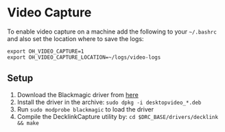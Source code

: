 # Video Capture

To enable video capture on a machine add the following to your ``~/.bashrc`` and also set the location where to save the logs:

```
export OH_VIDEO_CAPTURE=1
export OH_VIDEO_CAPTURE_LOCATION=~/logs/video-logs
```

## Setup

1. Download the Blackmagic driver from [here](https://software.blackmagicdesign.com/DesktopVideo/v10.6/Blackmagic_Desktop_Video_Linux_10.6.tar.gz?__token__=exp=1456833843~acl=/DesktopVideo/v10.6/Blackmagic_Desktop_Video_Linux_10.6.tar.gz*~hmac=07eefa1b88dbe92a5123e7c2eae67918318eb461aec73516f42d6a4fe8fae166)
2. Install the driver in the archive: ``sudo dpkg -i desktopvideo_*.deb``
3. Run ``sudo modprobe blackmagic`` to load the driver
4. Compile the DecklinkCapture utility by: ``cd $DRC_BASE/drivers/decklink && make``
